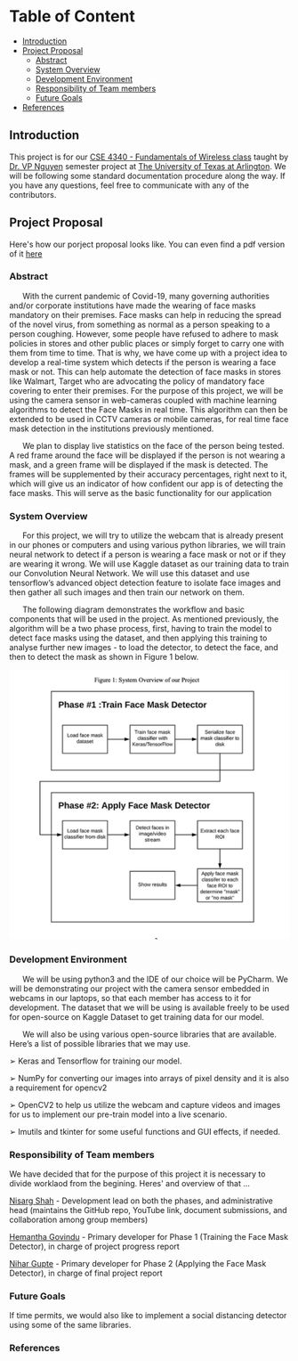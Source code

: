# Table of Content
* [Introduction](#introduction)
* [Project Proposal](#project-proposal)
   * [Abstract](#abstract)
   * [System Overview](#system-overview)
   * [Development Environment](#development-environment)
   * [Responsibility of Team members](#responsibility-of-team-members)
   * [Future Goals](#future-goals)
* [References](#references)


## Introduction

This project is for our [CSE 4340 - Fundamentals of Wireless class](http://wsslab.org/vpnguyen/teaching.html) taught by [Dr. VP Nguyen](http://wsslab.org/vpnguyen/)
semester project at [The University of Texas at Arlington](https://www.uta.edu). We will be following some standard documentation procedure along the way. If you have any questions, feel free to communicate with any of the contributors.

## Project Proposal

Here's how our porject proposal looks like. You can even find a pdf version of it [here](https://github.com/nisargushah/face-mask-detection/blob/main/Project%20Proposal.pdf)

### Abstract

&nbsp;&nbsp;&nbsp;&nbsp;&nbsp;&nbsp;With the current pandemic of Covid-19, many governing authorities and/or corporate
institutions have made the wearing of face masks mandatory on their premises. Face masks
can help in reducing the spread of the novel virus, from something as normal as a person
speaking to a person coughing. However, some people have refused to adhere to mask
policies in stores and other public places or simply forget to carry one with them from time to
time. That is why, we have come up with a project idea to develop a real-time system which
detects if the person is wearing a face mask or not. This can help automate the detection of
face masks in stores like Walmart, Target who are advocating the policy of mandatory face
covering to enter their premises. For the purpose of this project, we will be using the camera
sensor in web-cameras coupled with machine learning algorithms to detect the Face Masks in
real time. This algorithm can then be extended to be used in CCTV cameras or mobile
cameras, for real time face mask detection in the institutions previously mentioned.

&nbsp;&nbsp;&nbsp;&nbsp;&nbsp;&nbsp;We plan to display live statistics on the face of the person being tested. A red frame
around the face will be displayed if the person is not wearing a mask, and a green frame will
be displayed if the mask is detected. The frames will be supplemented by their accuracy
percentages, right next to it, which will give us an indicator of how confident our app is of
detecting the face masks. This will serve as the basic functionality for our application

### System Overview

&nbsp;&nbsp;&nbsp;&nbsp;&nbsp;&nbsp;For this project, we will try to utilize the webcam that is already present in our phones
or computers and using various python libraries, we will train neural network to detect if a
person is wearing a face mask or not or if they are wearing it wrong. We will use Kaggle
dataset as our training data to train our Convolution Neural Network. We will use this dataset 
and use tensorflow’s advanced object detection feature to isolate face images and then gather
all such images and then train our network on them.

&nbsp;&nbsp;&nbsp;&nbsp;&nbsp;&nbsp;The following diagram demonstrates the workflow and basic components that will be
used in the project. As mentioned previously, the algorithm will be a two phase process, first,
having to train the model to detect face masks using the dataset, and then applying this
training to analyse further new images - to load the detector, to detect the face, and then to
detect the mask as shown in Figure 1 below.


<p align="center">
  <img src="documentation/images/system_overview.png" width="600" title="hover text">
</p>



### Development Environment

&nbsp;&nbsp;&nbsp;&nbsp;&nbsp;&nbsp;We will be using python3 and the IDE of our choice will be PyCharm. We will be
demonstrating our project with the camera sensor embedded in webcams in our laptops, so
that each member has access to it for development. The dataset that we will be using is
available freely to be used for open-source on Kaggle Dataset to get training data for our
model.

&nbsp;&nbsp;&nbsp;&nbsp;&nbsp;&nbsp;We will also be using various open-source libraries that are available. Here’s a list of possible
libraries that we may use.

➢ Keras and Tensorflow for training our model.

➢ NumPy for converting our images into arrays of pixel density and it is also a requirement
for opencv2

➢ OpenCV2 to help us utilize the webcam and capture videos and images for us to
implement our pre-train model into a live scenario.

➢ Imutils and tkinter for some useful functions and GUI effects, if needed.

### Responsibility of Team members

We have decided that for the purpose of this project it is necessary to divide worklaod from the begining. Heres' and overview of that ... 

[Nisarg Shah](https://nisargushah.com) - Development lead on both the phases, and administrative head (maintains the GitHub repo,
YouTube link, document submissions, and collaboration among group members)

[Hemantha Govindu](www.uta.edu) - Primary developer for Phase 1 (Training the Face Mask Detector), in charge of project
progress report

[Nihar Gupte](https://www.linkedin.com/in/nihargupte/) - Primary developer for Phase 2 (Applying the Face Mask Detector), in charge of final project
report

### Future Goals

If time permits, we would also like to implement a social distancing detector
using some of the same libraries.


### References

